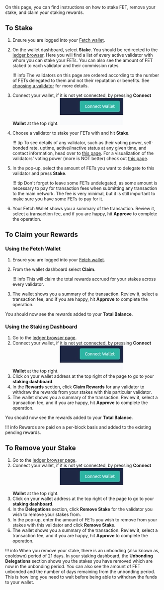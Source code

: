 On this page, you can find instructions on how to stake FET, remove your stake, and claim your staking rewards.

## To Stake

1. Ensure you are logged into your [Fetch wallet](/basics/wallet/getting_started).
2. On the wallet dashboard, select **Stake**. You should be redirected to the [ledger browser](https://browse-fetchhub.fetch.ai/validators).
Here you will find a list of every active validator with whom you can stake your FETs. You can also see the amount of FET staked to each validator and their commission rates.

    !!! info
        The validators on this page are ordered according to the number of FETs delegated to them and not their reputation or benefits. See [choosing a validator](/basics/staking/redelegation/#choosing-a-validator) for more details.

3. Connect your wallet, if it is not yet connected, by pressing **Connect Wallet** at the top right.
    ![Wallet extension web version](../../images/staking/wallet_web_version.jpg)
4. Choose a validator to stake your FETs with and hit **Stake**.

    !!! tip
        To see details of any validator, such as their voting power, self-bonded rate, uptime, active/inactive status at any given time, and contact information, head over to [this page](https://explore.fetch.ai/validators). For a visualization of the validators' voting power (more is NOT better) check out [this page](https://explore.fetch.ai/voting-power-distribution).

5. In the pop-up, select the amount of FETs you want to delegate to this validator and press **Stake**.

    !!! tip
        Don't forget to leave some FETs undelegated, as some amount is necessary to pay for transaction fees when submitting any transaction to the main network. The fee is very minimal, but it is still important to make sure you have some FETs to pay for it.

6. Your Fetch Wallet shows you a summary of the transaction. Review it, select a transaction fee, and if you are happy, hit **Approve** to complete the operation.

## To Claim your Rewards

### Using the Fetch Wallet

1. Ensure you are logged into your [Fetch wallet](/basics/wallet/getting_started).
2. From the wallet dashboard select **Claim**.

    !!! info
        This will claim the total rewards accrued for your stakes across every validator.

3. The wallet shows you a summary of the transaction. Review it, select a transaction fee, and if you are happy, hit **Approve** to complete the operation.

You should now see the rewards added to your **Total Balance**.

### Using the Staking Dashboard

1. Go to the [ledger browser page](https://browse-fetchhub.fetch.ai/validators).
2. Connect your wallet, if it is not yet connected, by pressing **Connect Wallet** at the top right.
  ![Wallet extension web version](../../images/staking/wallet_web_version.jpg)
3. Click on your wallet address at the top right of the page to go to your **staking dashboard**.
4. In the **Rewards** section, click **Claim Rewards** for any validator to withdraw the rewards from your stakes with this particular validator.
5. The wallet shows you a summary of the transaction. Review it, select a transaction fee, and if you are happy, hit **Approve** to complete the operation.

You should now see the rewards added to your **Total Balance**.

!!! info
    Rewards are paid on a per-block basis and added to the existing pending rewards.

## To Remove your Stake

1. Go to the [ledger browser page](https://browse-fetchhub.fetch.ai/validators).
2. Connect your wallet, if it is not yet connected, by pressing **Connect Wallet** at the top right.
  ![Wallet extension web version](../../images/staking/wallet_web_version.jpg)
3. Click on your wallet address at the top right of the page to go to your **staking dashboard**.
4. In the **Delegations** section, click **Remove Stake** for the validator you wish to remove your stakes from.
5. In the pop-up, enter the amount of FETs you wish to remove from your stakes with this validator and click **Remove Stake**.
6. The wallet shows you a summary of the transaction. Review it, select a transaction fee, and if you are happy, hit **Approve** to complete the operation.

!!! info
    When you remove your stake, there is an unbonding (also known as, cooldown) period of 21 days. In your staking dashboard, the **Unbonding Delegations** section shows you the stakes you have removed which are now in the unbonding period. You can also see the amount of FET unbonded and the number of days remaining from the unbonding period. This is how long you need to wait before being able to withdraw the funds to your wallet.
